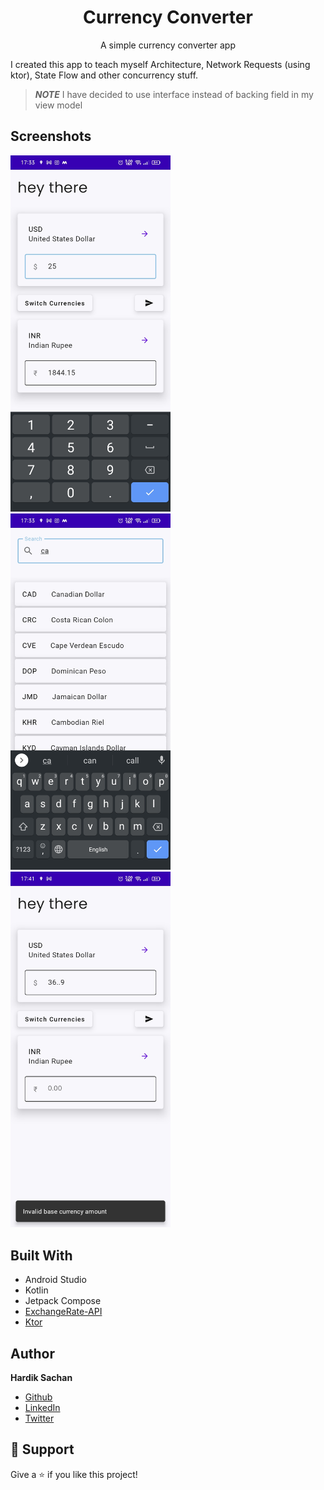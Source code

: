 <h1 align="center">Currency Converter</h1>

<p align="center">A simple currency converter app</p>

I created this app to teach myself Architecture, Network Requests (using ktor), State Flow and other concurrency stuff. 


> **_NOTE_** I have decided to use interface instead of backing field in my view model 



## Screenshots

<img src="./screenshots/1.jpg" width="256"/> &nbsp;
<img src="./screenshots/2.jpg" width="256"/> &nbsp;
<img src="./screenshots/3.jpg" width="256"/>

## Built With

- Android Studio
- Kotlin
- Jetpack Compose
- [ExchangeRate-API](https://www.exchangerate-api.com/)
- [Ktor](https://ktor.io/)

## Author

**Hardik Sachan**

- [Github](https://github.com/hardiksachan)
- [LinkedIn](https://www.linkedin.com/in/hardik-sachan/)
- [Twitter](https://twitter.com/simplyHardikk)

## 🤝 Support

Give a ⭐️ if you like this project!